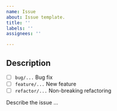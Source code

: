 ```yaml
---
name: Issue
about: Issue template.
title: ''
labels: ''
assignees: ''

---
```


## Description

- [ ] `bug/...` Bug fix
- [ ] `feature/...` New feature
- [ ] `refactor/...` Non-breaking refactoring

Describe the issue ...
